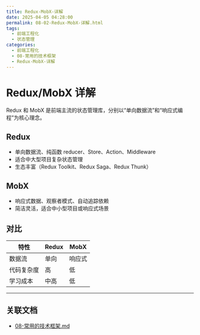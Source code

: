 ```yaml
---
title: Redux-MobX-详解
date: 2025-04-05 04:28:00
permalink: 08-02-Redux-MobX-详解.html
tags:
  - 前端工程化
  - 状态管理
categories:
  - 前端工程化
  - 08-常用的技术框架
  - Redux-MobX-详解
---
```


# Redux/MobX 详解

Redux 和 MobX 是前端主流的状态管理库，分别以“单向数据流”和“响应式编程”为核心理念。

## Redux

- 单向数据流、纯函数 reducer、Store、Action、Middleware
- 适合中大型项目复杂状态管理
- 生态丰富（Redux Toolkit、Redux Saga、Redux Thunk）

## MobX

- 响应式数据、观察者模式、自动追踪依赖
- 简洁灵活，适合中小型项目或响应式场景

## 对比

| 特性       | Redux   | MobX   |
| ---------- | ------- | ------ |
| 数据流     | 单向    | 响应式 |
| 代码复杂度 | 高      | 低     |
| 学习成本   | 中高    | 低     |

---

## 关联文档

- [08-常用的技术框架.md](./08-常用的技术框架.md)